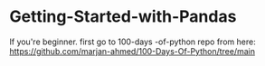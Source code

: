 # Getting-Started-with-Pandas
If you're beginner. first go to 100-days -of-python repo from here: https://github.com/marjan-ahmed/100-Days-Of-Python/tree/main
